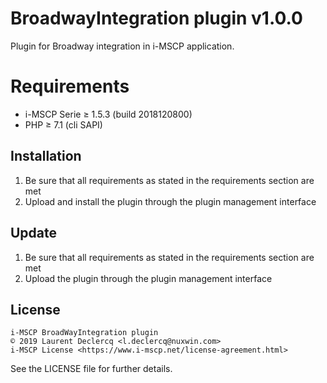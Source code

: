 # BroadwayIntegration plugin v1.0.0

Plugin for Broadway integration in i-MSCP application.

# Requirements

- i-MSCP Serie ≥ 1.5.3 (build 2018120800)
- PHP ≥ 7.1 (cli SAPI)

## Installation

1. Be sure that all requirements as stated in the requirements section are met
2. Upload and install the plugin through the plugin management interface

## Update

1. Be sure that all requirements as stated in the requirements section are met
2. Upload the plugin through the plugin management interface

## License

```
i-MSCP BroadWayIntegration plugin
© 2019 Laurent Declercq <l.declercq@nuxwin.com>
i-MSCP License <https://www.i-mscp.net/license-agreement.html>
```

See the LICENSE file for further details.
